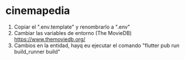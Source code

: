 # cinemapedia

1. Copiar el ".env.template" y renombrarlo a ".env"
2. Cambiar las variables de entorno (The MovieDB) https://www.themoviedb.org/
3. Cambios en la entidad, hayq eu ejecutar el comando "flutter pub run build_runner build"
